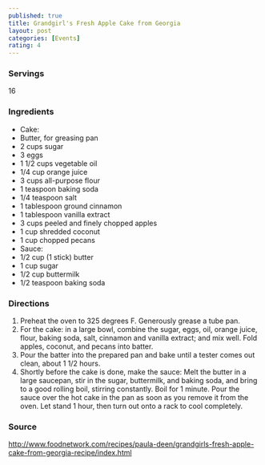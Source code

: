 ```yaml
---
published: true
title: Grandgirl's Fresh Apple Cake from Georgia
layout: post
categories: [Events]
rating: 4
---
```

### Servings
16

### Ingredients
- Cake:
- Butter, for greasing pan
- 2 cups sugar
- 3 eggs
- 1 1/2 cups vegetable oil
- 1/4 cup orange juice
- 3 cups all-purpose flour
- 1 teaspoon baking soda
- 1/4 teaspoon salt
- 1 tablespoon ground cinnamon
- 1 tablespoon vanilla extract
- 3 cups peeled and finely chopped apples
- 1 cup shredded coconut
- 1 cup chopped pecans
- Sauce:
- 1/2 cup (1 stick) butter
- 1 cup sugar
- 1/2 cup buttermilk
- 1/2 teaspoon baking soda


### Directions
1. Preheat the oven to 325 degrees F. Generously grease a tube pan.
2. For the cake: in a large bowl, combine the sugar, eggs, oil, orange juice, flour, baking soda, salt, cinnamon and vanilla extract; and mix well. Fold apples, coconut, and pecans into batter.
3. Pour the batter into the prepared pan and bake until a tester comes out clean, about 1 1/2 hours.
4. Shortly before the cake is done, make the sauce: Melt the butter in a large saucepan, stir in the sugar, buttermilk, and baking soda, and bring to a good rolling boil, stirring constantly. Boil for 1 minute. Pour the sauce over the hot cake in the pan as soon as you remove it from the oven. Let stand 1 hour, then turn out onto a rack to cool completely.

### Source
<a href="http://www.foodnetwork.com/recipes/paula-deen/grandgirls-fresh-apple-cake-from-georgia-recipe/index.html" target="new">http://www.foodnetwork.com/recipes/paula-deen/grandgirls-fresh-apple-cake-from-georgia-recipe/index.html</a>
